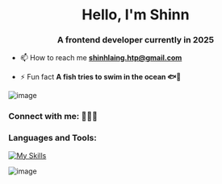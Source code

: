 <h1 align="center">Hello, I'm Shinn</h1>
<h3 align="center">A frontend developer currently in 2025</h3>

- 📫 How to reach me **shinhlaing.htp@gmail.com**

- ⚡ Fun fact **A fish tries to swim in the ocean 🐟🐠**

![image](https://media.giphy.com/media/v1.Y2lkPWVjZjA1ZTQ3bjdpbnpvd2I1OWRha3M1MzRiM3o3YjdqNHBiank4bTBvazcyMms3byZlcD12MV9zdGlja2Vyc19zZWFyY2gmY3Q9cw/X6jIABEh52of0scrbA/giphy.gif)

<h3 align="left">Connect with me: 🪼🐳🪸</h3>
<p align="left">
</p>

<h3 align="left">Languages and Tools:</h3>

[![My Skills](https://skillicons.dev/icons?i=java,javascript,nodejs,express,react,nextjs,mongodb,mysql,postman,figma&theme=dark)](https://skillicons.dev)

![image](https://media.giphy.com/media/v1.Y2lkPTc5MGI3NjExcnJuYXoyeW53eXhsemtkNXhodzN0ejRtcDV1NXNodmpyempoZnVkeiZlcD12MV9naWZzX3NlYXJjaCZjdD1n/WvT88aQ6u0qH7XKhw9/giphy.gif)
